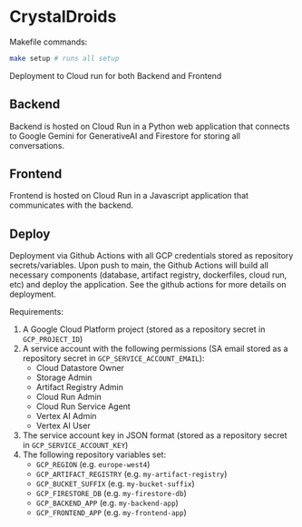 # CrystalDroids

Makefile commands:

```bash
make setup # runs all setup
```

Deployment to Cloud run for both Backend and Frontend

## Backend

Backend is hosted on Cloud Run in a Python web application that connects to Google Gemini for GenerativeAI and Firestore for storing all conversations.

## Frontend

Frontend is hosted on Cloud Run in a Javascript application that communicates with the backend.

## Deploy

Deployment via Github Actions with all GCP credentials stored as repository secrets/variables. Upon push to main, the Github Actions will build all necessary components (database, artifact registry, dockerfiles, cloud run, etc) and deploy the application. See the github actions for more details on deployment.

Requirements:

1. A Google Cloud Platform project (stored as a repository secret in `GCP_PROJECT_ID`)
2. A service account with the following permissions (SA email stored as a repository secret in `GCP_SERVICE_ACCOUNT_EMAIL`):
    - Cloud Datastore Owner
    - Storage Admin
    - Artifact Registry Admin
    - Cloud Run Admin
    - Cloud Run Service Agent
    - Vertex AI Admin
    - Vertex AI User
3. The service account key in JSON format (stored as a repository secret in `GCP_SERVICE_ACCOUNT_KEY`)
4. The following repository variables set:
    - `GCP_REGION` (e.g. `europe-west4`)
    - `GCP_ARTIFACT_REGISTRY` (e.g. `my-artifact-registry`)
    - `GCP_BUCKET_SUFFIX` (e.g. `my-bucket-suffix`)
    - `GCP_FIRESTORE_DB` (e.g. `my-firestore-db`)
    - `GCP_BACKEND_APP` (e.g. `my-backend-app`)
    - `GCP_FRONTEND_APP` (e.g. `my-frontend-app`)
